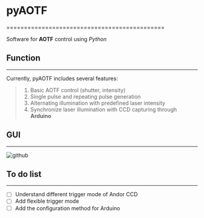 # pyAOTF #
=============================================

Software for **AOTF** control using *Python* 

## Function ##
-----------------------------------------------
Currently, pyAOTF includes several features:
> 1. Basic AOTF control (shutter, intensity)
> 2. Single pulse and repeating pulse generation
> 3. Alternating illumination with predefined laser intensity
> 5. Synchronize laser illumination with CCD capturing through **Arduino**
> 

## GUI ##
-----------------------------------------------
![github](https://github.com/shepherd87/pyAOTF/blob/master/snapshot.png?raw=true "github")

## To do list ##
------------------------------------------------
- [ ] Understand different trigger mode of Andor CCD
- [ ] Add flexible trigger mode
- [ ] Add the configuration method for Arduino
